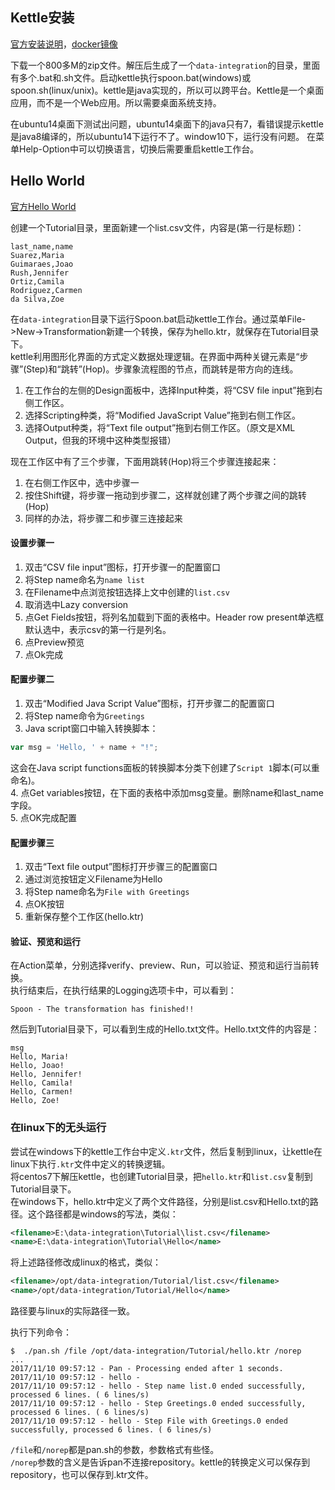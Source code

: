 ## Kettle安装
[官方安装说明](http://wiki.pentaho.com/display/EAI/01.+Installing+Kettle)，[docker镜像](https://hub.docker.com/r/schoolscout/pentaho-kettle/)  

下载一个800多M的zip文件。解压后生成了一个`data-integration`的目录，里面有多个.bat和.sh文件。启动kettle执行spoon.bat(windows)或spoon.sh(linux/unix)。kettle是java实现的，所以可以跨平台。Kettle是一个桌面应用，而不是一个Web应用。所以需要桌面系统支持。  

在ubuntu14桌面下测试出问题，ubuntu14桌面下的java只有7，看错误提示kettle是java8编译的，所以ubuntu14下运行不了。window10下，运行没有问题。 
在菜单Help-Option中可以切换语言，切换后需要重启kettle工作台。   

## Hello World  
[官方Hello World](http://wiki.pentaho.com/display/EAI/03.+Hello+World+Example)  

创建一个Tutorial目录，里面新建一个list.csv文件，内容是(第一行是标题)：
```
last_name,name
Suarez,Maria
Guimaraes,Joao
Rush,Jennifer
Ortiz,Camila
Rodriguez,Carmen
da Silva,Zoe
```
在`data-integration`目录下运行Spoon.bat启动kettle工作台。通过菜单File->New->Transformation新建一个转换，保存为hello.ktr，就保存在Tutorial目录下。  
kettle利用图形化界面的方式定义数据处理逻辑。在界面中两种关键元素是“步骤”(Step)和“跳转”(Hop)。步骤象流程图的节点，而跳转是带方向的连线。  
1. 在工作台的左侧的Design面板中，选择Input种类，将“CSV file input”拖到右侧工作区。  
2. 选择Scripting种类，将“Modified JavaScript Value”拖到右侧工作区。  
3. 选择Output种类，将“Text file output”拖到右侧工作区。（原文是XML Output，但我的环境中这种类型报错）  

现在工作区中有了三个步骤，下面用跳转(Hop)将三个步骤连接起来：  
1. 在右侧工作区中，选中步骤一  
2. 按住Shift键，将步骤一拖动到步骤二，这样就创建了两个步骤之间的跳转(Hop)    
3. 同样的办法，将步骤二和步骤三连接起来  

#### 设置步骤一
1. 双击“CSV file input”图标，打开步骤一的配置窗口
2. 将Step name命名为`name list`
3. 在Filename中点浏览按钮选择上文中创建的`list.csv`  
4. 取消选中Lazy conversion
5. 点Get Fields按钮，将列名加载到下面的表格中。Header row present单选框默认选中，表示csv的第一行是列名。  
6. 点Preview预览
7. 点Ok完成

#### 配置步骤二
1. 双击“Modified Java Script Value”图标，打开步骤二的配置窗口  
2. 将Step name命令为`Greetings`  
3. Java script窗口中输入转换脚本：  
```javascript
var msg = 'Hello, ' + name + "!";
```
这会在Java script functions面板的转换脚本分类下创建了`Script 1`脚本(可以重命名)。  
4. 点Get variables按钮，在下面的表格中添加msg变量。删除name和last_name字段。  
5. 点OK完成配置  

#### 配置步骤三
1. 双击“Text file output”图标打开步骤三的配置窗口  
2. 通过浏览按钮定义Filename为Hello  
3. 将Step name命名为`File with Greetings`  
4. 点OK按钮  
5. 重新保存整个工作区(hello.ktr)  

#### 验证、预览和运行
在Action菜单，分别选择verify、preview、Run，可以验证、预览和运行当前转换。   
执行结束后，在执行结果的Logging选项卡中，可以看到：
```
Spoon - The transformation has finished!!
```
然后到Tutorial目录下，可以看到生成的Hello.txt文件。Hello.txt文件的内容是：
```
msg
Hello, Maria!
Hello, Joao!
Hello, Jennifer!
Hello, Camila!
Hello, Carmen!
Hello, Zoe!
```

### 在linux下的无头运行
尝试在windows下的kettle工作台中定义`.ktr`文件，然后复制到linux，让kettle在linux下执行`.ktr`文件中定义的转换逻辑。  
将centos7下解压kettle，也创建Tutorial目录，把`hello.ktr`和`list.csv`复制到Tutorial目录下。  
在windows下，hello.ktr中定义了两个文件路径，分别是list.csv和Hello.txt的路径。这个路径都是windows的写法，类似：
```xml
<filename>E:\data-integration\Tutorial\list.csv</filename>
<name>E:\data-integration\Tutorial\Hello</name>
```
将上述路径修改成linux的格式，类似：
```xml
<filename>/opt/data-integration/Tutorial/list.csv</filename>
<name>/opt/data-integration/Tutorial/Hello</name>
```
路径要与linux的实际路径一致。  

执行下列命令：
```
$  ./pan.sh /file /opt/data-integration/Tutorial/hello.ktr /norep
...
2017/11/10 09:57:12 - Pan - Processing ended after 1 seconds.
2017/11/10 09:57:12 - hello -
2017/11/10 09:57:12 - hello - Step name list.0 ended successfully, processed 6 lines. ( 6 lines/s)
2017/11/10 09:57:12 - hello - Step Greetings.0 ended successfully, processed 6 lines. ( 6 lines/s)
2017/11/10 09:57:12 - hello - Step File with Greetings.0 ended successfully, processed 6 lines. ( 6 lines/s)
```
`/file`和`/norep`都是pan.sh的参数，参数格式有些怪。  
`/norep`参数的含义是告诉pan不连接repository。kettle的转换定义可以保存到repository，也可以保存到.ktr文件。  